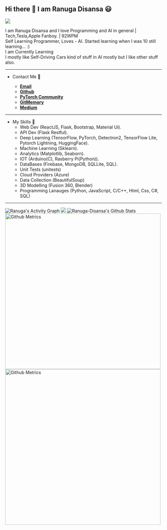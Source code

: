 ## Hi there 👋 I am Ranuga Disansa 😃

![](https://komarev.com/ghpvc/?username=Programmer-RD-AI&color=gray)

I am Ranuga Disansa and I love Programming and AI in general | Tech,Tesla,Apple Fanboy. | 92WPM
<br>
Self Learning Programmer, Loves - AI. Started learning when I was 10 still learning... :)
<br>
I am Currently Learning
<br>
I mostly like Self-Driving Cars kind of stuff in AI mostly but I like other stuff also.
<hr>

- Contact Me 💬
  
  - [**Email**](go2ranuga@gmail.com)
  - [**Github**](https://github.com/Programmer-RD-AI)
  - [**PyTorch Community**](https://discuss.pytorch.org/u/programmer-rd-ai/summary)
  - [**GitMemory**](https://githubmemory.com/@Programmer-RD-AI)
  - [**Medium**](https://medium.com/@Programmer-RD-AI)
  
<hr>

- My Skills 💼 
  - Web Dev (ReactJS, Flask, Bootstrap, Material Ui).
  - API Dev (Flask Restful).
  - Deep Learning (TensorFlow, PyTorch, Detectron2, TensorFlow Lite, Pytorch Lightning, HuggingFace).
  - Machine Learning (Sklearn).
  - Analytics (Matplotlib, Seaborn).
  - IOT (Arduino(C), Rasberry Pi(Python)).
  - DataBases (Firebase, MongoDB, SQLLite, SQL).
  - Unit Tests (unitests)
  - Cloud Providers (Azure)
  - Data Collection (BeautifulSoup)
  - 3D Modelling (Fusion 360, Blender)
  - Programming Lanauges (Python, JavaScript, C/C++, Html, Css, C#, SQL)
  

<hr>
<img alt="Ranuga's Activity Graph" src="https://activity-graph.herokuapp.com/graph?username=Programmer-RD-AI&bg_color=0D1117&color=eca15b&line=eca15b" />
<img src="https://github-readme-stats.vercel.app/api/top-langs/?username=Programmer-RD-AI" />
<img src="https://github-readme-stats.vercel.app/api?username=Programmer-RD-AI&show_icons=true&hide_border=false" alt="Ranuga-Disansa's Github Stats">
<img width="500" src="https://metrics.lecoq.io/Programmer-RD-AI" alt="Github Metrics">         
<img width="500" src="http://github-readme-streak-stats.herokuapp.com?user=Programmer-RD-AI&theme=dark&date_format=M%20j%5B%2C%20Y%5D" alt="Github Metrics">

